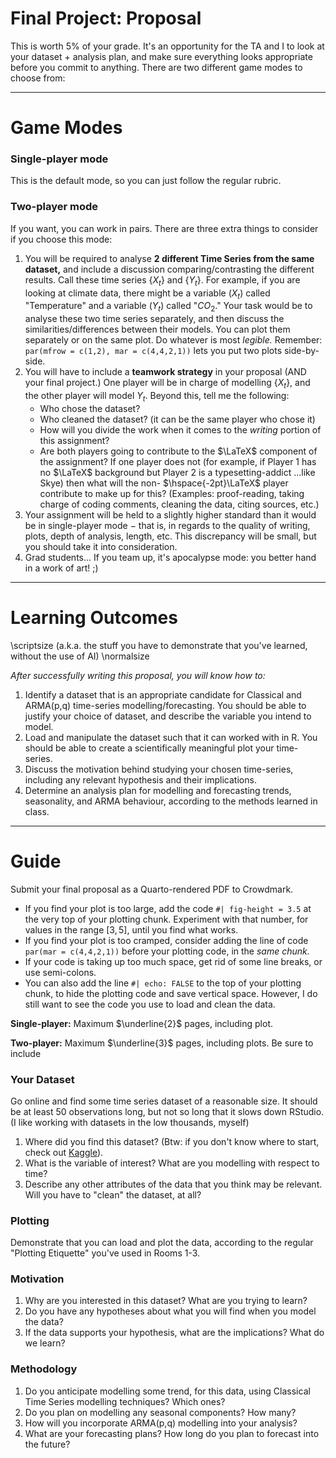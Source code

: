 # Final Project: Proposal

This is worth 5\% of your grade. 
It's an opportunity for the TA and I to look at your dataset + analysis plan,
and make sure everything looks appropriate before you commit to anything. 
There are two different game modes to choose from:

---

# Game Modes

### Single-player mode
This is the default mode, so you can just follow the regular rubric. 

### Two-player mode
If you want, you can work in pairs. 
There are three extra things to consider if you choose this mode:

1.  You will be required to analyse **2 different Time Series from the same dataset,** 
and include a discussion comparing/contrasting the different results. 
Call these time series $\{X_t\}$ and $\{Y_t\}$.
For example, if you are looking at climate data, 
there might be a variable $(X_t)$ called "Temperature" and a variable $(Y_t)$ called "$CO_2$." 
Your task would be to analyse these two time series separately, 
and then discuss the similarities/differences between their models. 
You can plot them separately or on the same plot. Do whatever is most *legible.*
Remember: `par(mfrow = c(1,2), mar = c(4,4,2,1))` lets you put two plots side-by-side.
2.  You will have to include a **teamwork strategy** in your proposal 
(AND your final project.)
One player will be in charge of modelling $\{X_t\}$, and the other player will model $Y_t$.
Beyond this, tell me the following:
    * Who chose the dataset?
    * Who cleaned the dataset? (it can be the same player who chose it)
    * How will you divide the work when it comes to the *writing* portion of this assignment?
    * Are both players going to contribute to the $\LaTeX$ component of the assignment? 
    If one player does not
    (for example, if Player 1 has no $\LaTeX$ background 
    but Player 2 is a typesetting-addict ...like Skye)
    then what will the non- $\hspace{-2pt}\LaTeX$ player contribute to make up for this? 
    (Examples: 
    proof-reading, taking charge of coding comments, cleaning the data, citing sources, etc.)
3.  Your assignment will be held to a slightly higher standard 
than it would be in single-player mode $-$
that is, in regards to the quality of writing, plots, depth of analysis, length, etc. 
This discrepancy will be small, but you should take it into consideration.
4.  Grad students... 
If you team up, it's apocalypse mode: you better hand in a work of art! ;) 

---

# Learning Outcomes
\scriptsize
(a.k.a. the stuff you have to demonstrate that you've learned, without the use of AI)
\normalsize

*After successfully writing this proposal, you will know how to:*

1.  Identify a dataset that is an appropriate candidate for 
Classical and ARMA(p,q) time-series modelling/forecasting. 
You should be able to justify your choice of dataset, 
and describe the variable you intend to model.
2.  Load and manipulate the dataset such that it can worked with in R. 
You should be able to create a scientifically meaningful plot your time-series.
3.  Discuss the motivation behind studying your chosen time-series, 
including any relevant hypothesis and their implications.
4.  Determine an analysis plan for modelling and forecasting 
trends, seasonality, and ARMA behaviour, according to the methods learned in class.

---

# Guide
Submit your final proposal as a Quarto-rendered PDF to Crowdmark. 

* If you find your plot is too large, add the code
`#| fig-height = 3.5` at the very top of your plotting chunk. 
Experiment with that number, for values in the range $[3,5]$, until you find what works.
* If you find your plot is too cramped, consider adding the line of code 
`par(mar = c(4,4,2,1))` before your plotting code, in the *same chunk.* 
* If your code is taking up too much space, get rid of some line breaks, or use semi-colons.
* You can also add the line `#| echo: FALSE` to the top of your plotting chunk, 
to hide the plotting code and save vertical space. 
However, I do still want to see the code you use to load and clean the data.

**Single-player:** Maximum $\underline{2}$ pages, including plot.

**Two-player:** Maximum $\underline{3}$ pages, including plots. Be sure to include

### Your Dataset
Go online and find some time series dataset of a reasonable size. 
It should be at least 50 observations long, but not so long that it slows down RStudio.
(I like working with datasets in the low thousands, myself)

1.  Where did you find this dataset? 
(Btw: if you don't know where to start, check out [Kaggle](https://www.kaggle.com/datasets)).
2.  What is the variable of interest? What are you modelling with respect to time?
3.  Describe any other attributes of the data that you think may be relevant.
Will you have to "clean" the dataset, at all?

### Plotting
Demonstrate that you can load and plot the data, 
according to the regular "Plotting Etiquette" you've used in Rooms 1-3.

### Motivation
1.  Why are you interested in this dataset? What are you trying to learn?
2.  Do you have any hypotheses about what you will find when you model the data?
3.  If the data supports your hypothesis, what are the implications? What do we learn?

### Methodology
1.  Do you anticipate modelling some trend, for this data, 
using Classical Time Series modelling techniques? Which ones?
2.  Do you plan on modelling any seasonal components? How many?
3.  How will you incorporate ARMA(p,q) modelling into your analysis?
4.  What are your forecasting plans? How long do you plan to forecast into the future?